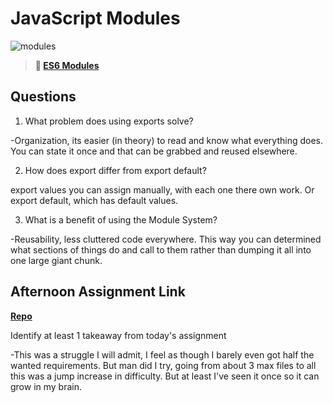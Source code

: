 # JavaScript Modules

![modules](https://bcw.blob.core.windows.net/public/img/1015719031845190)

> **📖 [ES6 Modules](https://codeworksacademy.com/fs-student-guide/resources/wk3/01-Modules)**

## Questions

1. What problem does using exports solve?

-Organization, its easier (in theory) to read and know what everything does. You can state it once and that can be grabbed and reused elsewhere. 

2. How does export differ from export default?

export values you can assign manually, with each one there own work. Or export default, which has default values. 

3. What is a benefit of using the Module System?

-Reusability, less cluttered code everywhere. This way you can determined what sections of things do and call to them rather than dumping it all into one large giant chunk.

## Afternoon Assignment Link

**[Repo](https://github.com/HawkesJ02/GamerNights)**

Identify at least 1 takeaway from today's assignment

-This was a struggle I will admit, I feel as though I barely even got half the wanted requirements. But man did I try, going from about 3 max files to all this was a jump increase in difficulty. But at least I've seen it once so it can grow in my brain.
